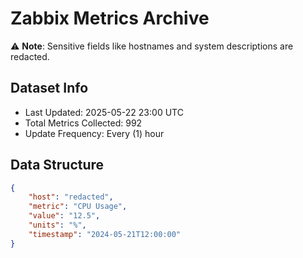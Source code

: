 # Zabbix Metrics Archive

⚠️ **Note**: Sensitive fields like hostnames and system descriptions are redacted.

## Dataset Info
- Last Updated: 2025-05-22 23:00 UTC
- Total Metrics Collected: 992
- Update Frequency: Every (1) hour

## Data Structure
```json
{
    "host": "redacted",
    "metric": "CPU Usage",
    "value": "12.5",
    "units": "%",
    "timestamp": "2024-05-21T12:00:00"
}
```

